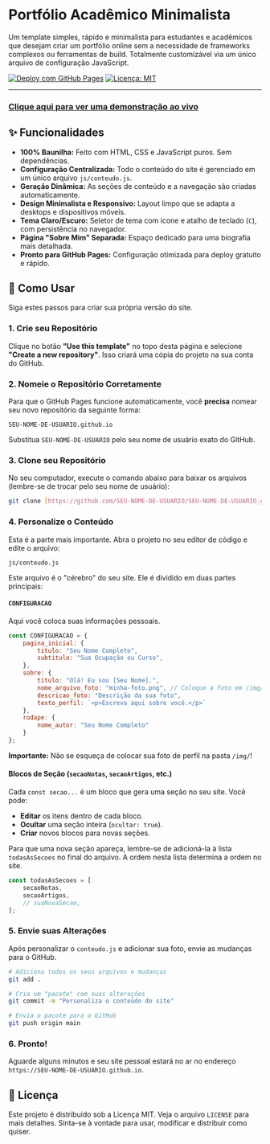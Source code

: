 # Portfólio Acadêmico Minimalista

Um template simples, rápido e minimalista para estudantes e acadêmicos que desejam criar um portfólio online sem a necessidade de frameworks complexos ou ferramentas de build. Totalmente customizável via um único arquivo de configuração JavaScript.

[![Deploy com GitHub Pages](https://github.com/vguardiano/vguardiano.github.io/actions/workflows/pages/pages-build-deployment/badge.svg)](https://github.com/vguardiano/vguardiano.github.io/actions/workflows/pages/pages-build-deployment)
[![Licença: MIT](https://img.shields.io/badge/Licença-MIT-yellow.svg)](https://opensource.org/licenses/MIT)

---

### [Clique aqui para ver uma demonstração ao vivo](https://vguardiano.github.io/)

## ✨ Funcionalidades

- **100% Baunilha:** Feito com HTML, CSS e JavaScript puros. Sem dependências.
- **Configuração Centralizada:** Todo o conteúdo do site é gerenciado em um único arquivo `js/conteudo.js`.
- **Geração Dinâmica:** As seções de conteúdo e a navegação são criadas automaticamente.
- **Design Minimalista e Responsivo:** Layout limpo que se adapta a desktops e dispositivos móveis.
- **Tema Claro/Escuro:** Seletor de tema com ícone e atalho de teclado (`C`), com persistência no navegador.
- **Página "Sobre Mim" Separada:** Espaço dedicado para uma biografia mais detalhada.
- **Pronto para GitHub Pages:** Configuração otimizada para deploy gratuito e rápido.

## 🚀 Como Usar

Siga estes passos para criar sua própria versão do site.

### 1. Crie seu Repositório

Clique no botão **"Use this template"** no topo desta página e selecione **"Create a new repository"**. Isso criará uma cópia do projeto na sua conta do GitHub.

### 2. Nomeie o Repositório Corretamente

Para que o GitHub Pages funcione automaticamente, você **precisa** nomear seu novo repositório da seguinte forma:

`SEU-NOME-DE-USUARIO.github.io`

Substitua `SEU-NOME-DE-USUARIO` pelo seu nome de usuário exato do GitHub.

### 3. Clone seu Repositório

No seu computador, execute o comando abaixo para baixar os arquivos (lembre-se de trocar pelo seu nome de usuário):

```bash
git clone [https://github.com/SEU-NOME-DE-USUARIO/SEU-NOME-DE-USUARIO.github.io.git](https://github.com/SEU-NOME-DE-USUARIO/SEU-NOME-DE-USUARIO.github.io.git)
```

### 4. Personalize o Conteúdo

Esta é a parte mais importante. Abra o projeto no seu editor de código e edite o arquivo:

`js/conteudo.js`

Este arquivo é o "cérebro" do seu site. Ele é dividido em duas partes principais:

#### `CONFIGURACAO`
Aqui você coloca suas informações pessoais.

```javascript
const CONFIGURACAO = {
    pagina_inicial: {
        titulo: "Seu Nome Completo",
        subtitulo: "Sua Ocupação ou Curso",
    },
    sobre: {
        titulo: "Olá! Eu sou [Seu Nome].",
        nome_arquivo_foto: "minha-foto.png", // Coloque a foto em /img/
        descricao_foto: "Descrição da sua foto",
        texto_perfil: `<p>Escreva aqui sobre você.</p>`
    },
    rodape: {
        nome_autor: "Seu Nome Completo"
    }
};
```
**Importante:** Não se esqueça de colocar sua foto de perfil na pasta `/img/`!

#### Blocos de Seção (`secaoNotas`, `secaoArtigos`, etc.)
Cada `const secao...` é um bloco que gera uma seção no seu site. Você pode:
- **Editar** os itens dentro de cada bloco.
- **Ocultar** uma seção inteira (`ocultar: true`).
- **Criar** novos blocos para novas seções.

Para que uma nova seção apareça, lembre-se de adicioná-la à lista `todasAsSecoes` no final do arquivo. A ordem nesta lista determina a ordem no site.

```javascript
const todasAsSecoes = [
    secaoNotas,
    secaoArtigos,
    // suaNovaSecao,
];
```

### 5. Envie suas Alterações

Após personalizar o `conteudo.js` e adicionar sua foto, envie as mudanças para o GitHub.

```bash
# Adiciona todos os seus arquivos e mudanças
git add .

# Cria um "pacote" com suas alterações
git commit -m "Personaliza o conteúdo do site"

# Envia o pacote para o GitHub
git push origin main
```

### 6. Pronto!

Aguarde alguns minutos e seu site pessoal estará no ar no endereço `https://SEU-NOME-DE-USUARIO.github.io`.

## 📜 Licença

Este projeto é distribuído sob a Licença MIT. Veja o arquivo `LICENSE` para mais detalhes. Sinta-se à vontade para usar, modificar e distribuir como quiser.